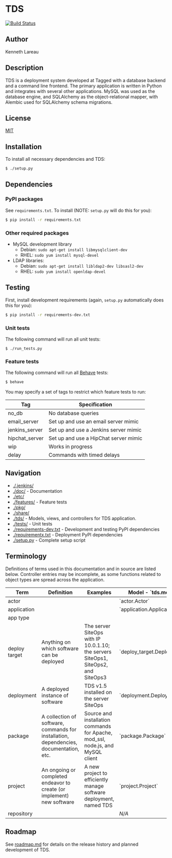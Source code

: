 # TDS
[![Build Status](https://ci.tagged.com/job/tds-tds-features/badge/icon)](https://ci.tagged.com/job/tds-tds-features/)

## Author
Kenneth Lareau

## Description
TDS is a deployment system developed at Tagged with a database backend
and a command line frontend.
The primary application is written in Python and integrates with several
other applications.
MySQL was used as the database engine,
and SQLAlchemy as the object-relational mapper,
with Alembic used for SQLAlchemy schema migrations.


## License
<a href="http://opensource.org/licenses/MIT">MIT</a>

## Installation
To install all necessary dependencies and TDS:
```bash
$ ./setup.py
```

## Dependencies

### PyPI packages
See `requirements.txt`. To install (NOTE: `setup.py` will do this for you):
```bash
$ pip install -r requirements.txt
```

### Other required packages
* MySQL development library
    * Debian: `sudo apt-get install libmysqlclient-dev`
    * RHEL: `sudo yum install mysql-devel`
* LDAP libraries:
    * Debian: `sudo apt-get install libldap2-dev libsasl2-dev`
    * RHEL: `sudo yum install openldap-devel`

## Testing
First, install development requirements
(again, `setup.py` automatically does this for you):
```bash
$ pip install -r requirements-dev.txt
```

### Unit tests
The following command will run all unit tests:
```
$ ./run_tests.py
```

### Feature tests
The following command will run all
<a href="//pythonhosted.org/behave/">Behave</a> tests:
```bash
$ behave
```

You may specify a set of tags to restrict which feature tests to run:
<table>
<thead>
    <tr>
        <th>Tag</th>
        <th>Specification</th>
    </tr>
</thead>
<tbody>
    <tr>
        <td>no_db</td>
        <td>No database queries</td>
    </tr>
    <tr>
        <td>email_server</td>
        <td>Set up and use an email server mimic</td>
    </tr>
    <tr>
        <td>jenkins_server</td>
        <td>Set up and use a Jenkins server mimic</td>
    </tr>
    <tr>
        <td>hipchat_server</td>
        <td>Set up and use a HipChat server mimic</td>
    </tr>
    <tr>
        <td>wip</td>
        <td>Works in progress</td>
    </tr>
    <tr>
        <td>delay</td>
        <td>Commands with timed delays</td>
    </tr>
</tbody>
</table>

## Navigation
* [./.jenkins/](./.jenkins/)
* [./doc/](./doc/) -
Documentation
* [./etc/](./etc/)
* [./features/](./features/) -
Feature tests
* [./pkg/](./pkg/)
* [./share/](./share/)
* [./tds/](./tds/) -
Models, views, and controllers for TDS application.
* [./tests/](./tests/) -
Unit tests
* [./requirements-dev.txt](./requirements-dev.txt) -
Development and testing PyPI dependencies
* [./requirementx.txt](./requirements.txt) -
Deployment PyPI dependencies
* [./setup.py](./setup.py) -
Complete setup script

## Terminology
Definitions of terms used in this documentation and in source
are listed below.  Controller entries may be incomplete, as some
functions related to object types are spread across the application.
<table>
<thead>
    <tr>
        <th>Term</th>
        <th>Definition</th>
        <th>Examples</th>
        <th>Model - `tds.model.`</th>
        <th>Controller - `tds.commands.`</th>
    </tr>
</thead>
<tbody>
    <tr>
        <td>actor</td>
        <td></td>
        <td></td>
        <td>`actor.Actor`</td>
        <td></td>
    </td>
    <tr>
        <td>application</td>
        <td></td>
        <td></td>
        <td>`application.Application`</td>
        <td></td>
    </tr>
    <tr>
        <td>app type</td>
        <td></td>
        <td></td>
        <td></td>
        <td></td>
        <td></td>
    </tr>
    <tr>
        <td>deploy target</td>
        <td>Anything on which software can be deployed</td>
        <td>The server SiteOps with IP 10.0.1.10;
        the servers SiteOps1, SiteOps2, and SiteOps3</td>
        <td>`deploy_target.DeployTarget`</td>
        <td></td>
    </tr>
    <tr>
        <td>deployment</td>
        <td>A deployed instance of software</td>
        <td>TDS v1.5 installed on the server SiteOps</td>
        <td>`deployment.Deployment`</td>
        <td>`deploy.DeploymentController`</td>
    </tr>
    <tr>
        <td>package</td>
        <td>A collection of software, commands for installation, dependencies,
        documentation, etc.</td>
        <td>Source and installation commands for Apache, mod_ssl, node.js,
        and MySQL client</td>
        <td>`package.Package`</td>
        <td>`package.PackageController`</td>
    </tr>
    <tr>
        <td>project</td>
        <td>An ongoing or completed endeavor to create
        (or implement) new software</td>
        <td>A new project to efficiently manage software deployment,
        named TDS</td>
        <td>`project.Project`</td>
        <td>`project.ProjectController`</td>
    </tr>
    <tr>
        <td>repository</td>
        <td></td>
        <td></td>
        <td><em>N/A</em></td>
        <td>`repository.RepositoryController`</td>
    </tr>
</tbody>
</table>

## Roadmap
See [roadmap.md](./doc/roadmap.md) for details on the release history and
planned development of TDS.
